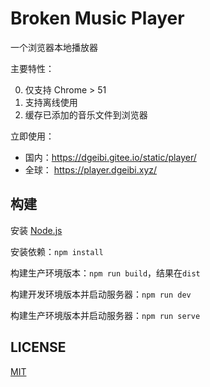 # Broken Music Player

一个浏览器本地播放器

主要特性：

0. 仅支持 Chrome > 51
1. 支持离线使用
2. 缓存已添加的音乐文件到浏览器

立即使用：

- 国内：https://dgeibi.gitee.io/static/player/
- 全球： https://player.dgeibi.xyz/

## 构建

安装 [Node.js](https://nodejs.org/)

安装依赖：`npm install`

构建生产环境版本：`npm run build`，结果在`dist`

构建开发环境版本并启动服务器：`npm run dev`

构建生产环境版本并启动服务器：`npm run serve`

## LICENSE

[MIT](LICENSE)
